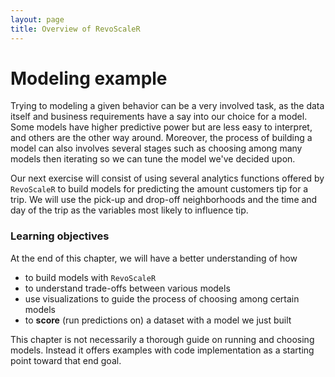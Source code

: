 ```yaml
---
layout: page
title: Overview of RevoScaleR
---
```

# Modeling example

Trying to modeling a given behavior can be a very involved task, as the data itself and business requirements have a say into our choice for a model. Some models have higher predictive power but are less easy to interpret, and others are the other way around. Moreover, the process of building a model can also involves several stages such as choosing among many models then iterating so we can tune the model we've decided upon.

Our next exercise will consist of using several analytics functions offered by `RevoScaleR` to build models for predicting the amount customers tip for a trip. We will use the pick-up and drop-off neighborhoods and the time and day of the trip as the variables most likely to influence tip.

### Learning objectives

At the end of this chapter, we will have a better understanding of how
  - to build models with `RevoScaleR`
  - to understand trade-offs between various models
  - use visualizations to guide the process of choosing among certain models
  - to **score** (run predictions on) a dataset with a model we just built

This chapter is not necessarily a thorough guide on running and choosing models. Instead it offers  examples with code implementation as a starting point toward that end goal.